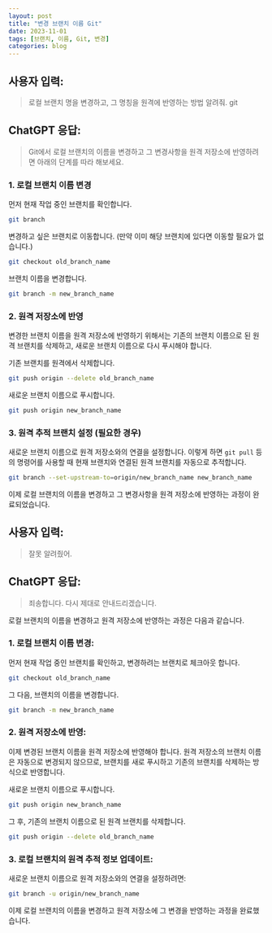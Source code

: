 ```yaml
---
layout: post
title: "변경 브랜치 이름 Git"
date: 2023-11-01
tags: [브랜치, 이름, Git, 변경]
categories: blog
---
```


## 사용자 입력:
> 로컬 브랜치 명을 변경하고, 그 명칭을 원격에 반영하는 방법 알려줘. git

## ChatGPT 응답:
> Git에서 로컬 브랜치의 이름을 변경하고 그 변경사항을 원격 저장소에 반영하려면 아래의 단계를 따라 해보세요.

### 1. 로컬 브랜치 이름 변경

먼저 현재 작업 중인 브랜치를 확인합니다.
```bash
git branch
```

변경하고 싶은 브랜치로 이동합니다. (만약 이미 해당 브랜치에 있다면 이동할 필요가 없습니다.)
```bash
git checkout old_branch_name
```

브랜치 이름을 변경합니다.
```bash
git branch -m new_branch_name
```

### 2. 원격 저장소에 반영

변경한 브랜치 이름을 원격 저장소에 반영하기 위해서는 기존의 브랜치 이름으로 된 원격 브랜치를 삭제하고, 새로운 브랜치 이름으로 다시 푸시해야 합니다.

기존 브랜치를 원격에서 삭제합니다.
```bash
git push origin --delete old_branch_name
```

새로운 브랜치 이름으로 푸시합니다.
```bash
git push origin new_branch_name
```

### 3. 원격 추적 브랜치 설정 (필요한 경우)

새로운 브랜치 이름으로 원격 저장소와의 연결을 설정합니다. 이렇게 하면 `git pull` 등의 명령어를 사용할 때 현재 브랜치와 연결된 원격 브랜치를 자동으로 추적합니다.
```bash
git branch --set-upstream-to=origin/new_branch_name new_branch_name
```

이제 로컬 브랜치의 이름을 변경하고 그 변경사항을 원격 저장소에 반영하는 과정이 완료되었습니다.

## 사용자 입력:
> 잘못 알려줬어.

## ChatGPT 응답:
> 죄송합니다. 다시 제대로 안내드리겠습니다.

로컬 브랜치의 이름을 변경하고 원격 저장소에 반영하는 과정은 다음과 같습니다.

### 1. 로컬 브랜치 이름 변경:

먼저 현재 작업 중인 브랜치를 확인하고, 변경하려는 브랜치로 체크아웃 합니다.
```bash
git checkout old_branch_name
```

그 다음, 브랜치의 이름을 변경합니다.
```bash
git branch -m new_branch_name
```

### 2. 원격 저장소에 반영:

이제 변경된 브랜치 이름을 원격 저장소에 반영해야 합니다. 원격 저장소의 브랜치 이름은 자동으로 변경되지 않으므로, 브랜치를 새로 푸시하고 기존의 브랜치를 삭제하는 방식으로 반영합니다.

새로운 브랜치 이름으로 푸시합니다.
```bash
git push origin new_branch_name
```

그 후, 기존의 브랜치 이름으로 된 원격 브랜치를 삭제합니다.
```bash
git push origin --delete old_branch_name
```

### 3. 로컬 브랜치의 원격 추적 정보 업데이트:

새로운 브랜치 이름으로 원격 저장소와의 연결을 설정하려면:
```bash
git branch -u origin/new_branch_name
```

이제 로컬 브랜치의 이름을 변경하고 원격 저장소에 그 변경을 반영하는 과정을 완료했습니다.


